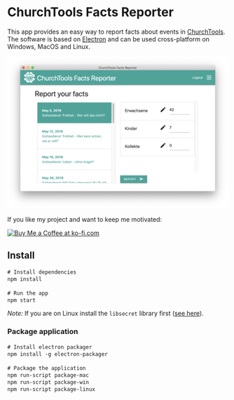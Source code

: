 # ChurchTools Facts Reporter

This app provides an easy way to report facts about events in [ChurchTools](http://church.tools). The software is based on [Electron](http://electronjs.org) and can be used cross-platform on Windows, MacOS and Linux.

![Screenshot](assets/screenshots/02.png)

If you like my project and want to keep me motivated:

<a href='https://ko-fi.com/U7U6COXD' target='_blank'><img height='36' style='border:0px;height:36px;' src='https://az743702.vo.msecnd.net/cdn/kofi2.png?v=0' border='0' alt='Buy Me a Coffee at ko-fi.com' /></a>

## Install

```
# Install dependencies
npm install

# Run the app
npm start
```

*Note:* If you are on Linux install the `libsecret` library first ([see here](https://www.npmjs.com/package/keytar#on-linux)).


### Package application

```
# Install electron packager
npm install -g electron-packager

# Package the application
npm run-script package-mac
npm run-script package-win
npm run-script package-linux
```
	